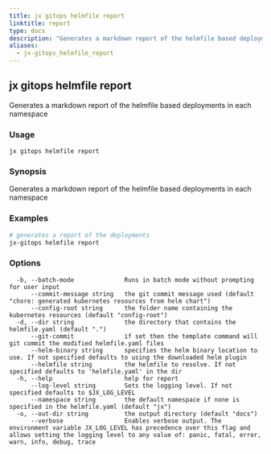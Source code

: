 ```yaml
---
title: jx gitops helmfile report
linktitle: report
type: docs
description: "Generates a markdown report of the helmfile based deployments in each namespace"
aliases:
  - jx-gitops_helmfile_report
---
```


## jx gitops helmfile report

Generates a markdown report of the helmfile based deployments in each namespace

### Usage

```
jx gitops helmfile report
```

### Synopsis

Generates a markdown report of the helmfile based deployments in each namespace

### Examples

  ```bash
  # generates a report of the deployments
  jx-gitops helmfile report

  ```
### Options

```
  -b, --batch-mode              Runs in batch mode without prompting for user input
      --commit-message string   the git commit message used (default "chore: generated kubernetes resources from helm chart")
      --config-root string      the folder name containing the kubernetes resources (default "config-root")
  -d, --dir string              the directory that contains the helmfile.yaml (default ".")
      --git-commit              if set then the template command will git commit the modified helmfile.yaml files
      --helm-binary string      specifies the helm binary location to use. If not specified defaults to using the downloaded helm plugin
      --helmfile string         the helmfile to resolve. If not specified defaults to 'helmfile.yaml' in the dir
  -h, --help                    help for report
      --log-level string        Sets the logging level. If not specified defaults to $JX_LOG_LEVEL
      --namespace string        the default namespace if none is specified in the helmfile.yaml (default "jx")
  -o, --out-dir string          the output directory (default "docs")
      --verbose                 Enables verbose output. The environment variable JX_LOG_LEVEL has precedence over this flag and allows setting the logging level to any value of: panic, fatal, error, warn, info, debug, trace
```

